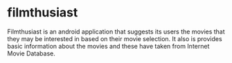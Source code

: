 # filmthusiast
 
Filmthusiast is an android application that suggests its users the movies that they may be interested in based on their movie selection. It also is provides basic information about the movies and these have taken from Internet Movie Database.